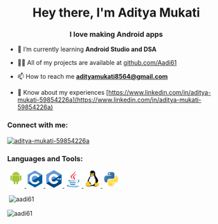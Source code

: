 <h1 align="center">Hey there, I'm Aditya Mukati</h1>
<h3 align="center">I love making Android apps</h3>

- 🌱 I’m currently learning **Android Studio and DSA**

- 👨‍💻 All of my projects are available at [github.com/Aadi61](github.com/Aadi61)

- 📫 How to reach me **adityamukati8564@gmail.com**

- 📄 Know about my experiences [https://www.linkedin.com/in/aditya-mukati-59854226a](https://www.linkedin.com/in/aditya-mukati-59854226a)

<h3 align="left">Connect with me:</h3>
<p align="left">
<a href="https://linkedin.com/in/aditya-mukati-59854226a" target="blank"><img align="center" src="https://raw.githubusercontent.com/rahuldkjain/github-profile-readme-generator/master/src/images/icons/Social/linked-in-alt.svg" alt="aditya-mukati-59854226a" height="30" width="40" /></a>
</p>

<h3 align="left">Languages and Tools:</h3>
<p align="left"> <a href="https://developer.android.com" target="_blank" rel="noreferrer"> <img src="https://raw.githubusercontent.com/devicons/devicon/master/icons/android/android-original-wordmark.svg" alt="android" width="40" height="40"/> </a> <a href="https://www.cprogramming.com/" target="_blank" rel="noreferrer"> <img src="https://raw.githubusercontent.com/devicons/devicon/master/icons/c/c-original.svg" alt="c" width="40" height="40"/> </a> <a href="https://www.w3schools.com/cpp/" target="_blank" rel="noreferrer"> <img src="https://raw.githubusercontent.com/devicons/devicon/master/icons/cplusplus/cplusplus-original.svg" alt="cplusplus" width="40" height="40"/> </a> <a href="https://www.java.com" target="_blank" rel="noreferrer"> <img src="https://raw.githubusercontent.com/devicons/devicon/master/icons/java/java-original.svg" alt="java" width="40" height="40"/> </a> <a href="https://www.linux.org/" target="_blank" rel="noreferrer"> <img src="https://raw.githubusercontent.com/devicons/devicon/master/icons/linux/linux-original.svg" alt="linux" width="40" height="40"/> </a> <a href="https://www.python.org" target="_blank" rel="noreferrer"> <img src="https://raw.githubusercontent.com/devicons/devicon/master/icons/python/python-original.svg" alt="python" width="40" height="40"/> </a> </p>

<p>&nbsp;<img align="center" src="https://github-readme-stats.vercel.app/api?username=aadi61&show_icons=true&locale=en" alt="aadi61" /></p>

<p><img align="center" src="https://github-readme-streak-stats.herokuapp.com/?user=aadi61&" alt="aadi61" /></p>
